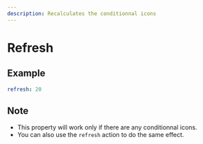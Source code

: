 ```yaml
---
description: Recalculates the conditionnal icons
---
```


# Refresh

## Example

```yaml
refresh: 20
```

## Note

* This property will work only if there are any conditionnal icons.
* You can also use the `refresh` action to do the same effect.

